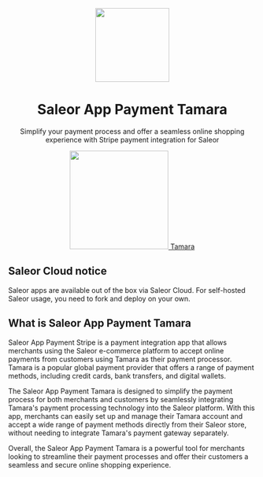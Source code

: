 <div align="center">
  <img width="150" alt="" src="https://user-images.githubusercontent.com/1338731/222410999-3ec838de-d49a-4d48-8f8a-4788beeef80d.png">
</div>

<div align="center">
  <h1>Saleor App Payment Tamara</h1>

  <p>Simplify your payment process and offer a seamless online shopping experience with Stripe payment integration for Saleor</p>
</div>

<div align="center">
<a target="_blank" rel="noopener noreferrer" href="https://www.Tamara/"><img src="" width="200" alt=""> Tamara</a>

</div>

## Saleor Cloud notice

Saleor apps are available out of the box via Saleor Cloud.
For self-hosted Saleor usage, you need to fork and deploy on your own.

## What is Saleor App Payment Tamara

Saleor App Payment Stripe is a payment integration app that allows merchants using the Saleor e-commerce platform to accept online payments from customers using Tamara as their payment processor. Tamara is a popular global payment provider that offers a range of payment methods, including credit cards, bank transfers, and digital wallets.

The Saleor App Payment Tamara is designed to simplify the payment process for both merchants and customers by seamlessly integrating Tamara's payment processing technology into the Saleor platform. With this app, merchants can easily set up and manage their Tamara account and accept a wide range of payment methods directly from their Saleor store, without needing to integrate Tamara's payment gateway separately.

Overall, the Saleor App Payment Tamara is a powerful tool for merchants looking to streamline their payment processes and offer their customers a seamless and secure online shopping experience.
